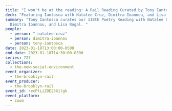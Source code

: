 ```yaml
---
title: "I won't be at the reading: A Rail Reading Curated by Tony Iantosca"
deck: "Featuring Iantosca with Natalee Cruz, Dimitra Ioannou, and Lisa Rogal "
summary: "Tony Iantosca curates our 118th Poetry Reading with Natalee Cruz,
  Dimitra Ioannou, and Lisa Rogal. "
people:
  - person: " natalee-cruz"
  - person: dimitra-ioannou
  - person: tony-iantosca
date: 2023-01-18T13:00:00-0500
end_date: 2023-01-18T14:30:00-0500
series: 727
collections:
  - the-new-social-environment
event_organizer:
  - the-brooklyn-rail
event_producer:
  - the-brooklyn-rail
event_id: recPtLiZOE23Xilgk
event_platform:
  - zoom
---
```

